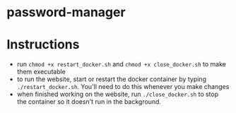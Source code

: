 # password-manager

# Instructions
* run `chmod +x restart_docker.sh` and `chmod +x close_docker.sh` to make them executable
* to run the website, start or restart the docker container by typing `./restart_docker.sh`. You'll need to do this whenever you make changes
* when finished working on the website, run `./close_docker.sh` to stop the container so it doesn't run in the background.
